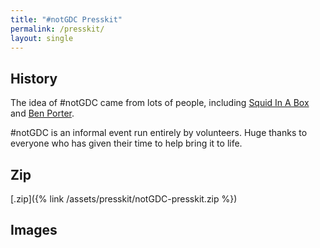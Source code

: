 ```yaml
---
title: "#notGDC Presskit"
permalink: /presskit/
layout: single
---
```



## History

The idea of #notGDC came from lots of people, including [Squid In
A Box](https://twitter.com/squidinabox/status/176983168027598848) and [Ben
Porter](https://eigenbom.github.io/notgdc2017/).

#notGDC is an informal event run entirely by volunteers. Huge thanks to everyone
who has given their time to help bring it to life. 

## Zip

[.zip]({% link /assets/presskit/notGDC-presskit.zip %})

## Images


